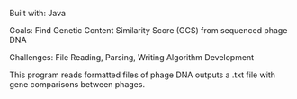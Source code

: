 Built with:
Java

Goals:
Find Genetic Content Similarity Score (GCS) from sequenced phage DNA

Challenges:
File Reading, Parsing, Writing
Algorithm Development

This program reads formatted files of phage DNA outputs a .txt file with gene comparisons between phages.
